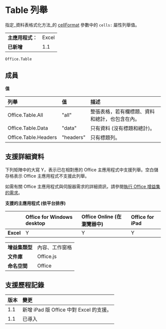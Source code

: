 
# <a name="table-enumeration"></a>Table 列舉
指定_資料表格式化方法_的 [cellFormat](../../docs/excel/format-tables-in-add-ins-for-excel.md) 參數中的 `cells:` 屬性列舉值。

|||
|:-----|:-----|
|**主應用程式︰**|Excel|
|**已新增**|1.1|

```
Office.Table
```

## <a name="members"></a>成員


**值**


|**列舉**|**值**|**描述**|
|:-----|:-----|:-----|
|Office.Table.All|"all"|整張表格，若有欄標題、資料和總計，也包含在內。|
|Office.Table.Data|"data"|只有資料 (沒有標題和總計)。|
|Office.Table.Headers|"headers"|只有標題列。|

## <a name="support-details"></a>支援詳細資料


下列矩陣中的大寫 Y，表示已在相對應的 Office 主應用程式中支援列舉。空白儲存格表示 Office 主應用程式不支援此列舉。

如需有關 Office 主應用程式與伺服器需求的詳細資訊，請參閱[執行 Office 增益集的需求](../../docs/overview/requirements-for-running-office-add-ins.md)。


**支援的主應用程式 (依平台排序)**


||**Office for Windows desktop**|**Office Online (在瀏覽器中)**|**Office for iPad**|
|:-----|:-----|:-----|:-----|
|**Excel**|Y|Y|Y|

|||
|:-----|:-----|
|**增益集類型**|內容、工作窗格|
|**文件庫**|Office.js|
|**命名空間**|Office|

## <a name="support-history"></a>支援歷程記錄




|**版本**|**變更**|
|:-----|:-----|
|1.1|新增 iPad 版 Office 中對 Excel 的支援。|
|1.1|已導入|

